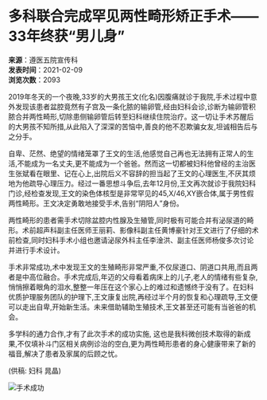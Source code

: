 # 多科联合完成罕见两性畸形矫正手术——33年终获“男儿身”

**来源**：遵医五院宣传科  
**发表时间**：2021-02-09  
**浏览次数**：2093  

2019年冬天的一个夜晚,33岁的大男孩王文(化名)因腹痛就诊于我院,手术过程中意外发现该患者盆腔竟然有子宫及一条化脓的输卵管,经由妇科会诊,诊断为输卵管积脓合并两性畸形,切除患侧输卵管后转至妇科继续住院治疗。这一切让手术苏醒后的大男孩不知所措,从此陷入了深深的苦恼中,善良的他不忍欺骗女友,坦诚相告后与之分手。

自卑、茫然、绝望的情绪笼罩了王文的生活,他感觉自己再也无法拥有正常人的生活,不能成为一名丈夫,更不能成为一个爸爸。然而这一切都被妇科他曾经的主治医生张斌看在眼里、记在心上,出院后义不容辞的担当起了王文的心理医生,不厌其烦地为他疏导心理压力。经过一番思想斗争后,去年12月份,王文再次就诊于我院妇科门诊,经检查发现,王文的染色体核型是非常罕见的45,X/46,XY嵌合体,属于男性假两性畸形。王文决定勇敢地接受手术,告别“阴阳人”身份。

两性畸形的患者需手术切除盆腔内性腺及生殖管,同时极有可能合并有泌尿道的畸形。术前超声科副主任医师王丽莉、影像科副主任黄博豪针对王文进行了仔细的术前检查,同时妇科手术小组也邀请泌尿外科主任李淦洪、副主任医师杨俊多次讨论并进行手术设计。

手术非常成功,术中发现王文的生殖畸形非常严重,不仅尿道口、阴道口共用,而且两者是中高位融合。手术完成后,年迈的父母看着病床上的儿子,老人的情绪有些复杂,悄悄擦着眼角的泪水,整整一年压在这个家心上的难过和遗憾终于没有了。在妇科优质护理服务团队的护理下,王文康复出院,再经过半个月的恢复和心理疏导,王文便可以走出自卑,开始新生活。未来借助辅助生殖技术,王文甚至还可能有当爸爸的机会。

多学科的通力合作,才有了此次手术的成功实施, 这也是我科微创技术取得的新成果,不仅填补斗门区相关病例诊治的空白,更为两性畸形患者的身心健康带来了新的福音,解决了患者及家属的后顾之忧。

(供稿: 妇科 晁晶)

![手术成功](https://zunyiwy.oss-cn-shenzhen.aliyuncs.com/upload/image/20210209/20210209173030_67288.jpg)